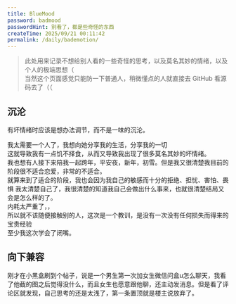 ```yaml
---
title: BlueMood
password: badmood
passwordHint: 别看了，都是些奇怪的东西
createTime: 2025/09/21 00:11:42
permalink: /daily/bademotion/
---
```

> 此处用来记录不想给别人看的一些奇怪的思考，以及莫名其妙的情绪，以及个人的极端思想（  
> 当然这个页面感觉只能防一下普通人，稍微懂点的人就直接去 GitHub 看源码去了（（


## 沉沦

有坏情绪时应该是想办法调节，而不是一味的沉沦。  

我太需要一个人了，我想向她分享我的生活，分享我的一切  
这就导致我有一点饥不择食，从而又导致我出现了很多莫名其妙的坏情绪。  
我也想有人接下来陪我一起跨年，平安夜，新年，初雪。但是我又很清楚我目前的阶段很不适合恋爱，非常的不适合。  
就算来到了适合的阶段，我也会因为我自己的敏感而十分的拒绝、担忧、害怕、畏惧
我太清楚自己了，我很清楚的知道我自己会做出什么事来，也就很清楚结局又会是怎么样的了。  
内耗太严重了，，  
所以就不该随便接触别的人，这次是一个教训，是没有一次没有任何损失而得来的宝贵经验   
至少我这次学会了闭嘴。

## 向下兼容

刚才在小黑盒刷到个帖子，说是一个男生第一次加女生微信问盒u怎么聊天，我看了他截的图之后觉得没什么，而且女生也愿意跟他聊，还主动发消息。但是看了评论区就发现，自己思考的还是太浅了，第一条置顶就是楼主说放弃了。  
